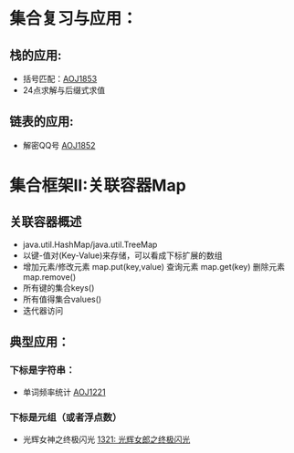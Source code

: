 # 集合复习与应用：
## 栈的应用:
- 括号匹配：[AOJ1853](!https://oj.ahstu.cc/JudgeOnline/problem.php?id=1583)
- 24点求解与后缀式求值
## 链表的应用:
- 解密QQ号 [AOJ1852](!https://oj.ahstu.cc/JudgeOnline/problem.php?id=1582)

# 集合框架II:关联容器Map
## 关联容器概述
- java.util.HashMap/java.util.TreeMap
- 以键-值对(Key-Value)来存储，可以看成下标扩展的数组
- 增加元素/修改元素 map.put(key,value) 查询元素 map.get(key) 删除元素map.remove()
- 所有键的集合keys()
- 所有值得集合values()
- 迭代器访问

## 典型应用：
### 下标是字符串：
- 单词频率统计 [AOJ1221](!https://oj.ahstu.cc/JudgeOnline/problem.php?id=1221)
### 下标是元组（或者浮点数）
- 光辉女神之终极闪光 [1321: 光辉女郎之终极闪光](!https://oj.ahstu.cc/JudgeOnline/problem.php?id=1321)
